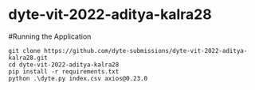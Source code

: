 # dyte-vit-2022-aditya-kalra28

#Running the Application
```
git clone https://github.com/dyte-submissions/dyte-vit-2022-aditya-kalra28.git
cd dyte-vit-2022-aditya-kalra28
pip install -r requirements.txt
python .\dyte.py index.csv axios@0.23.0
```
